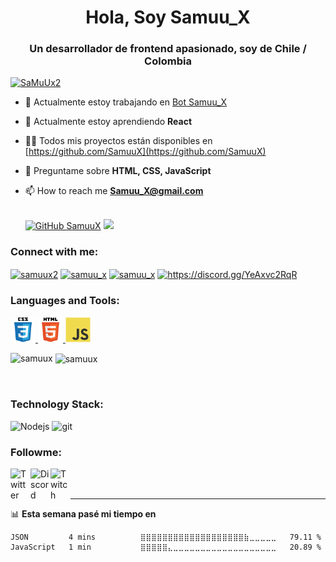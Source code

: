 <h1 align="center">Hola, Soy Samuu_X</h1>
<h3 align="center">Un desarrollador de frontend apasionado, soy de Chile / Colombia</h3>

<p align="left"> <a href="https://twitter.com/SaMuUx2" target="blank"><img src="https://img.shields.io/twitter/follow/SaMuUx2?logo=twitter&style=for-the-badge" alt="SaMuUx2" /></a> </p>

- 🔭 Actualmente estoy trabajando en [Bot Samuu_X](https://github.com/SamuuX/bot_samuu_x)

- 🌱 Actualmente estoy aprendiendo **React**

- 👨‍💻 Todos mis proyectos están disponibles en [https://github.com/SamuuX](https://github.com/SamuuX)

- 💬 Preguntame sobre **HTML, CSS, JavaScript**

- 📫 How to reach me **Samuu_X@gmail.com** <br /><br /> <div>[![GitHub SamuuX](https://img.shields.io/github/followers/SamuuX?label=follow&style=social)](https://github.com/SamuuX) ![](https://komarev.com/ghpvc/?username=SamuuX&color=green)</div>

<h3 align="left">Connect with me:</h3>
<p align="left">
<a href="https://twitter.com/samuux2" target="blank"><img align="center" src="https://raw.githubusercontent.com/rahuldkjain/github-profile-readme-generator/master/src/images/icons/Social/twitter.svg" alt="samuux2" height="30" width="40" /></a>
<a href="https://linkedin.com/in/samuu_x" target="blank"><img align="center" src="https://raw.githubusercontent.com/rahuldkjain/github-profile-readme-generator/master/src/images/icons/Social/linked-in-alt.svg" alt="samuu_x" height="30" width="40" /></a>
<a href="https://www.youtube.com/c/samuu_x" target="blank"><img align="center" src="https://raw.githubusercontent.com/rahuldkjain/github-profile-readme-generator/master/src/images/icons/Social/youtube.svg" alt="samuu_x" height="30" width="40" /></a>
<a href="https://discord.gg/https://discord.gg/YeAxvc2RqR" target="blank"><img align="center" src="https://raw.githubusercontent.com/rahuldkjain/github-profile-readme-generator/master/src/images/icons/Social/discord.svg" alt="https://discord.gg/YeAxvc2RqR" height="30" width="40" /></a>
</p>

<h3 align="left">Languages and Tools:</h3>
<p align="left"> <a href="https://www.w3schools.com/css/" target="_blank"> <img src="https://raw.githubusercontent.com/devicons/devicon/master/icons/css3/css3-original-wordmark.svg" alt="css3" width="40" height="40"/> </a> <a href="https://www.w3.org/html/" target="_blank"> <img src="https://raw.githubusercontent.com/devicons/devicon/master/icons/html5/html5-original-wordmark.svg" alt="html5" width="40" height="40"/> </a> <a href="https://developer.mozilla.org/en-US/docs/Web/JavaScript" target="_blank"> <img src="https://raw.githubusercontent.com/devicons/devicon/master/icons/javascript/javascript-original.svg" alt="javascript" width="40" height="40"/> </a> </p>

<p><img align="left" src="https://github-readme-stats.vercel.app/api/top-langs?username=samuux&show_icons=true&locale=en&layout=compact" alt="samuux" /></p>

<p>&nbsp;<img align="center" src="https://github-readme-stats.vercel.app/api?username=samuux&show_icons=true&locale=en" alt="samuux" /></p>
<br>

### Technology Stack:

<p>
  <img alt="Nodejs" src="https://img.shields.io/badge/-Nodejs-43853d?style=flat-square&logo=Node.js&logoColor=white" />
  <img alt="git" src="https://img.shields.io/badge/-Git-F05032?style=flat-square&logo=git&logoColor=white" />
</p>

[twitter]: https://twitter.com/SaMuUx2
[discord]: https://discord.gg/vtrGyhZjkW
[twitch]: https://www.twitch.tv/Samuu_X


### Followme:


[<img align="left" alt="Twitter" width="32px" src="https://api.iconify.design/mdi:twitter.svg?color=%2300fef4&height=32" />][twitter]
[<img align="left" alt="Discord" width="32px" src="https://api.iconify.design/mdi:discord.svg?color=%2300fef4&height=32" />][discord]
[<img align="left" alt="Twitch" width="32px" src="https://api.iconify.design/mdi:twitch.svg?color=%2300fef4&height=32" />][twitch]


<br /><br />

---
📊 **Esta semana pasé mi tiempo en**

<!--START_SECTION:waka-->
```text
JSON         4 mins          ⣿⣿⣿⣿⣿⣿⣿⣿⣿⣿⣿⣿⣿⣿⣿⣿⣿⣿⣿⣷⣀⣀⣀⣀⣀   79.11 % 
JavaScript   1 min           ⣿⣿⣿⣿⣿⣄⣀⣀⣀⣀⣀⣀⣀⣀⣀⣀⣀⣀⣀⣀⣀⣀⣀⣀⣀   20.89 % 
```
<!--END_SECTION:waka-->


